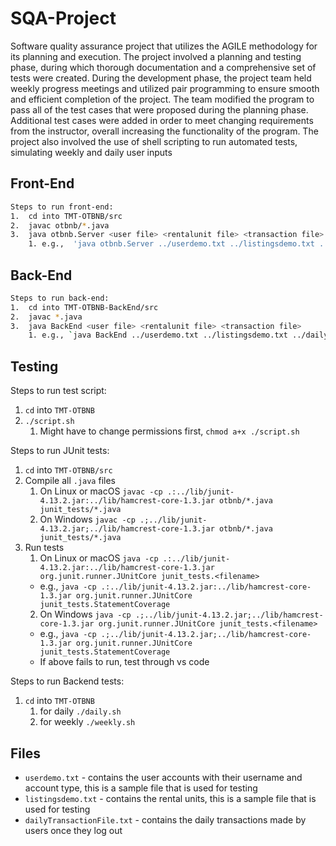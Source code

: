 # SQA-Project

Software quality assurance project that utilizes the AGILE methodology for its planning and execution. The project involved a planning and testing phase, during which thorough documentation and a comprehensive set of tests were created. During the development phase, the project team held weekly progress meetings and utilized pair programming to ensure smooth and efficient completion of the project. The team modified the program to pass all of the test cases that were proposed during the planning phase. Additional test cases were added in order to meet changing requirements from the instructor, overall increasing the functionality of the program. The project also involved the use of shell scripting to run automated tests, simulating weekly and daily user inputs

## Front-End
```Bash
Steps to run front-end:
1.  cd into TMT-OTBNB/src
2.  javac otbnb/*.java
3.  java otbnb.Server <user file> <rentalunit file> <transaction file>
    1. e.g.,  'java otbnb.Server ../userdemo.txt ../listingsdemo.txt ../dailyTransactionFile.txt'
```


## Back-End
```Bash
Steps to run back-end:
1.  cd into TMT-OTBNB-BackEnd/src
2.  javac *.java
3.  java BackEnd <user file> <rentalunit file> <transaction file>
    1. e.g., `java BackEnd ../userdemo.txt ../listingsdemo.txt ../dailyTransactionFile.txt`
```


## Testing
Steps to run test script:
1. `cd` into `TMT-OTBNB`
2. `./script.sh`
    1. Might have to change permissions first, `chmod a+x ./script.sh` 

Steps to run JUnit tests:
1. `cd` into `TMT-OTBNB/src`
2. Compile all `.java` files
    1. On Linux or macOS `javac -cp .:../lib/junit-4.13.2.jar:../lib/hamcrest-core-1.3.jar otbnb/*.java junit_tests/*.java`
    2. On Windows `javac -cp .;../lib/junit-4.13.2.jar;../lib/hamcrest-core-1.3.jar otbnb/*.java junit_tests/*.java`
4. Run tests
    1. On Linux or macOS `java -cp .:../lib/junit-4.13.2.jar:../lib/hamcrest-core-1.3.jar org.junit.runner.JUnitCore junit_tests.<filename>`
    - e.g., `java -cp .:../lib/junit-4.13.2.jar:../lib/hamcrest-core-1.3.jar org.junit.runner.JUnitCore junit_tests.StatementCoverage`
    2. On Windows `java -cp .;../lib/junit-4.13.2.jar;../lib/hamcrest-core-1.3.jar org.junit.runner.JUnitCore junit_tests.<filename>`
    - e.g., `java -cp .;../lib/junit-4.13.2.jar;../lib/hamcrest-core-1.3.jar org.junit.runner.JUnitCore junit_tests.StatementCoverage`    
    - If above fails to run, test through vs code 


Steps to run Backend tests:
1. `cd` into `TMT-OTBNB`
    1. for daily `./daily.sh` 
    2. for weekly `./weekly.sh`

## Files
- `userdemo.txt` - contains the user accounts with their username and account type, this is a sample file that is used for testing
- `listingsdemo.txt` - contains the rental units, this is a sample file that is used for testing
- `dailyTransactionFile.txt` - contains the daily transactions made by users once they log out
